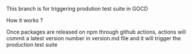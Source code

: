 This branch is for triggering prodution test suite in GOCD

How it works ?

Once packages are released on npm through github actions, actions will commit a latest version number in version.md file and it will trigger the production test suite
